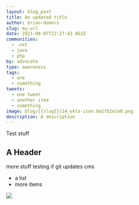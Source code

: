 ```yaml
---
layout: blog_post
title: An updated title
author: brian-demers
slug: my-url
date: 2021-08-07T22:27:42.863Z
communities:
  - .net
  - java
  - php
by: advocate
type: awareness
tags:
  - one
  - something
tweets:
  - one tweet
  - another item
  - something
image: blog/{{slug}}/14_okta-icon.0a1fb2e1e0.png
description: A description
---
```

Test stuff

## A Header

more stuff testing if git updates cms

* a list
* more items

![](blog/{{slug}}/14_okta-icon.0a1fb2e1e0.png)